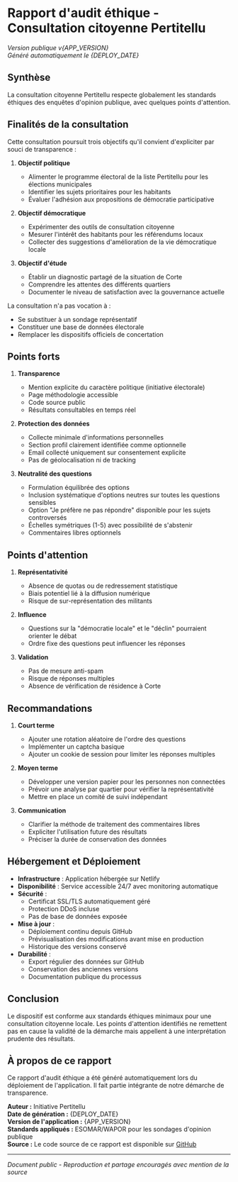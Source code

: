 # Rapport d'audit éthique - Consultation citoyenne Pertitellu
*Version publique v{APP_VERSION}*  
*Généré automatiquement le {DEPLOY_DATE}*

## Synthèse

La consultation citoyenne Pertitellu respecte globalement les standards éthiques des enquêtes d'opinion publique, avec quelques points d'attention.

## Finalités de la consultation

Cette consultation poursuit trois objectifs qu'il convient d'expliciter par souci de transparence :

1. **Objectif politique**
   - Alimenter le programme électoral de la liste Pertitellu pour les élections municipales
   - Identifier les sujets prioritaires pour les habitants
   - Évaluer l'adhésion aux propositions de démocratie participative

2. **Objectif démocratique**
   - Expérimenter des outils de consultation citoyenne
   - Mesurer l'intérêt des habitants pour les référendums locaux
   - Collecter des suggestions d'amélioration de la vie démocratique locale

3. **Objectif d'étude**
   - Établir un diagnostic partagé de la situation de Corte
   - Comprendre les attentes des différents quartiers
   - Documenter le niveau de satisfaction avec la gouvernance actuelle

La consultation n'a pas vocation à :
- Se substituer à un sondage représentatif
- Constituer une base de données électorale
- Remplacer les dispositifs officiels de concertation

## Points forts

1. **Transparence**
   - Mention explicite du caractère politique (initiative électorale)
   - Page méthodologie accessible
   - Code source public
   - Résultats consultables en temps réel

2. **Protection des données**
   - Collecte minimale d'informations personnelles
   - Section profil clairement identifiée comme optionnelle
   - Email collecté uniquement sur consentement explicite
   - Pas de géolocalisation ni de tracking

3. **Neutralité des questions**
   - Formulation équilibrée des options
   - Inclusion systématique d'options neutres sur toutes les questions sensibles
   - Option "Je préfère ne pas répondre" disponible pour les sujets controversés
   - Échelles symétriques (1-5) avec possibilité de s'abstenir
   - Commentaires libres optionnels

## Points d'attention

1. **Représentativité**
   - Absence de quotas ou de redressement statistique
   - Biais potentiel lié à la diffusion numérique
   - Risque de sur-représentation des militants

2. **Influence**
   - Questions sur la "démocratie locale" et le "déclin" pourraient orienter le débat
   - Ordre fixe des questions peut influencer les réponses

3. **Validation**
   - Pas de mesure anti-spam
   - Risque de réponses multiples
   - Absence de vérification de résidence à Corte

## Recommandations

1. **Court terme**
   - Ajouter une rotation aléatoire de l'ordre des questions
   - Implémenter un captcha basique
   - Ajouter un cookie de session pour limiter les réponses multiples

2. **Moyen terme**
   - Développer une version papier pour les personnes non connectées
   - Prévoir une analyse par quartier pour vérifier la représentativité
   - Mettre en place un comité de suivi indépendant

3. **Communication**
   - Clarifier la méthode de traitement des commentaires libres
   - Expliciter l'utilisation future des résultats
   - Préciser la durée de conservation des données

## Hébergement et Déploiement

- **Infrastructure** : Application hébergée sur Netlify
- **Disponibilité** : Service accessible 24/7 avec monitoring automatique
- **Sécurité** : 
  - Certificat SSL/TLS automatiquement géré
  - Protection DDoS incluse
  - Pas de base de données exposée
- **Mise à jour** : 
  - Déploiement continu depuis GitHub
  - Prévisualisation des modifications avant mise en production
  - Historique des versions conservé
- **Durabilité** : 
  - Export régulier des données sur GitHub
  - Conservation des anciennes versions
  - Documentation publique du processus

## Conclusion

Le dispositif est conforme aux standards éthiques minimaux pour une consultation citoyenne locale. Les points d'attention identifiés ne remettent pas en cause la validité de la démarche mais appellent à une interprétation prudente des résultats.

## À propos de ce rapport

Ce rapport d'audit éthique a été généré automatiquement lors du déploiement de l'application. Il fait partie intégrante de notre démarche de transparence.

**Auteur :** Initiative Pertitellu  
**Date de génération :** {DEPLOY_DATE}  
**Version de l'application :** {APP_VERSION}  
**Standards appliqués :** ESOMAR/WAPOR pour les sondages d'opinion publique  
**Source :** Le code source de ce rapport est disponible sur [GitHub](https://github.com/jeanhuguesrobert/survey/blob/main/docs/audit-ethique.md)

---
*Document public - Reproduction et partage encouragés avec mention de la source*
